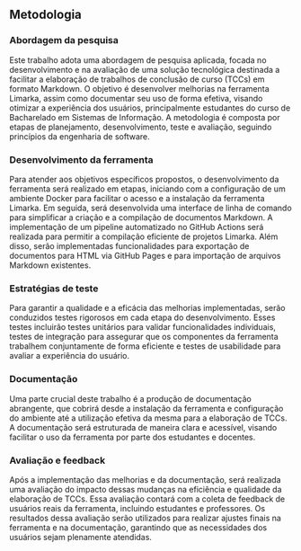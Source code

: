 ## Metodologia

### Abordagem da pesquisa

Este trabalho adota uma abordagem de pesquisa aplicada, focada no desenvolvimento e na avaliação de uma solução tecnológica destinada a facilitar a elaboração de trabalhos de conclusão de curso (TCCs) em formato Markdown. O objetivo é desenvolver melhorias na ferramenta Limarka, assim como documentar seu uso de forma efetiva, visando otimizar a experiência dos usuários, principalmente estudantes do curso de Bacharelado em Sistemas de Informação. A metodologia é composta por etapas de planejamento, desenvolvimento, teste e avaliação, seguindo princípios da engenharia de software.

### Desenvolvimento da ferramenta

Para atender aos objetivos específicos propostos, o desenvolvimento da ferramenta será realizado em etapas, iniciando com a configuração de um ambiente Docker para facilitar o acesso e a instalação da ferramenta Limarka. Em seguida, será desenvolvida uma interface de linha de comando para simplificar a criação e a compilação de documentos Markdown. A implementação de um pipeline automatizado no GitHub Actions será realizada para permitir a compilação eficiente de projetos Limarka. Além disso, serão implementadas funcionalidades para exportação de documentos para HTML via GitHub Pages e para importação de arquivos Markdown existentes.

### Estratégias de teste

Para garantir a qualidade e a eficácia das melhorias implementadas, serão conduzidos testes rigorosos em cada etapa do desenvolvimento. Esses testes incluirão testes unitários para validar funcionalidades individuais, testes de integração para assegurar que os componentes da ferramenta trabalhem conjuntamente de forma eficiente e testes de usabilidade para avaliar a experiência do usuário.

### Documentação

Uma parte crucial deste trabalho é a produção de documentação abrangente, que cobrirá desde a instalação da ferramenta e configuração do ambiente até a utilização efetiva da mesma para a elaboração de TCCs. A documentação será estruturada de maneira clara e acessível, visando facilitar o uso da ferramenta por parte dos estudantes e docentes.

### Avaliação e feedback

Após a implementação das melhorias e da documentação, será realizada uma avaliação do impacto dessas mudanças na eficiência e qualidade da elaboração de TCCs. Essa avaliação contará com a coleta de feedback de usuários reais da ferramenta, incluindo estudantes e professores. Os resultados dessa avaliação serão utilizados para realizar ajustes finais na ferramenta e na documentação, garantindo que as necessidades dos usuários sejam plenamente atendidas.
